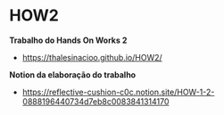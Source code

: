 # HOW2
**Trabalho do Hands On Works 2**
* https://thalesinacioo.github.io/HOW2/

**Notion da elaboração do trabalho**
* https://reflective-cushion-c0c.notion.site/HOW-1-2-0888196440734d7eb8c0083841314170
